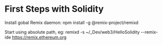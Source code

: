 # First Steps with Solidity

Install gobal Remix daemon:
npm install -g @remix-project/remixd

Start using absolute path, eg:
remixd -s ~/_Dev/web3/HelloSolidity --remix-ide https://remix.ethereum.org

